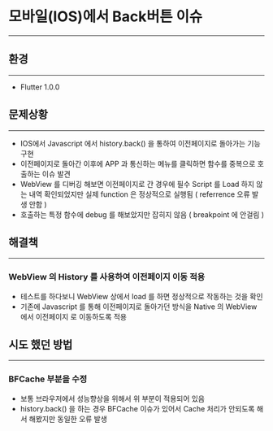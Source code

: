 # 모바일(IOS)에서 Back버튼 이슈

---

## 환경

---

- Flutter 1.0.0

## 문제상황

---

- IOS에서 Javascript 에서 history.back() 을 통하여 이전페이지로 돌아가는 기능 구현
- 이전페이지로 돌아간 이후에 APP 과 통신하는 메뉴를 클릭하면 함수를 중복으로 호출하는 
이슈 발견
- WebView 를 디버깅 해보면 이전페이지로 간 경우에 필수 Script 를 Load 하지 않는 내역 확인되었지만 실제 function 은 정상적으로 실행됨 ( referrence 오류 발생 안함 )
- 호출하는 특정 함수에 debug 를 해보았지만 잡히지 않음 ( breakpoint 에 안걸림 )

## 해결책

---

### WebView 의 History 를 사용하여 이전페이지 이동 적용

- 테스트를 하다보니 WebView 상에서 load 를 하면 정상적으로 작동하는 것을 확인
- 기존에 Javascript 를 통해 이전페이지로 돌아가던 방식을 Native 의 WebView 에서 이전페이지
로 이동하도록 적용

## 시도 했던 방법

---

### BFCache 부분을 수정

- 보통 브라우저에서 성능향상을 위해서 위 부분이 적용되어 있음
- history.back() 을 하는 경우 BFCache 이슈가 있어서 Cache 처리가 안되도록 해서 해봤지만
동일한 오류 발생